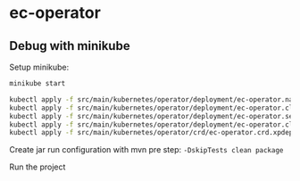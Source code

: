 # ec-operator

## Debug with minikube

Setup minikube:

```bash
minikube start

kubectl apply -f src/main/kubernetes/operator/deployment/ec-operator.namespace.yml
kubectl apply -f src/main/kubernetes/operator/deployment/ec-operator.clusterrole.yaml
kubectl apply -f src/main/kubernetes/operator/deployment/ec-operator.serviceaccount.yaml
kubectl apply -f src/main/kubernetes/operator/deployment/ec-operator.clusterrolebinding.yaml
kubectl apply -f src/main/kubernetes/operator/crd/ec-operator.crd.xpdeployment.yaml
```

Create jar run configuration with mvn pre step: `-DskipTests clean package`

Run the project